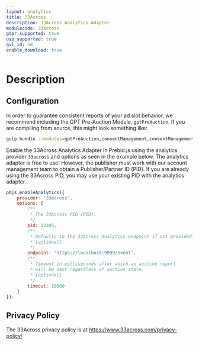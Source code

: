 ```yaml
---
layout: analytics
title: 33Across
description: 33Across Analytics Adapter
modulecode: 33across
gdpr_supported: true
usp_supported: true
gvl_id: 58
enable_download: true
---
```


# Description

## Configuration

In order to guarantee consistent reports of your ad slot behavior, we recommend
including the GPT Pre-Auction Module, `gptPreAuction`. If you are compiling from
source, this might look something like:

```sh
gulp bundle --modules=gptPreAuction,consentManagement,consentManagementGpp,consentManagementUsp,enrichmentFpdModule,gdprEnforcement,33acrossBidAdapter,33acrossIdSystem,33acrossAnalyticsAdapter
```

Enable the 33Across Analytics Adapter in Prebid.js using the analytics provider `33across`
and options as seen in the example below. The analytics adapter is free to use!
However, the publisher must work with our account management team to obtain
a Publisher/Partner ID (PID). If you are already using the 33Across PID,
you may use your existing PID with the analytics adapter.

```js
pbjs.enableAnalytics({
    provider: '33across',
    options: {
        /**
         * The 33Across PID (PID).
         */
        pid: 12345,
        /** 
         * Defaults to the 33Across Analytics endpoint if not provided.
         * [optional]
         */
        endpoint: 'https://localhost:9999/event',
        /** 
         * Timeout in milliseconds after which an auction report 
         * will be sent regardless of auction state.
         * [optional]
         */
        timeout: 10000
    }
});
```

## Privacy Policy

The 33Across privacy policy is at <https://www.33across.com/privacy-policy/>
